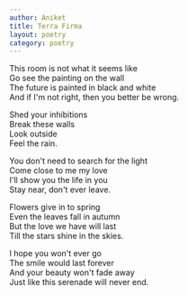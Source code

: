 ```yaml
---
author: Aniket
title: Terra Firma
layout: poetry
category: poetry
---
```

This room is not what it seems like  
Go see the painting on the wall  
The future is painted in black and white  
And if I'm not right, then you better be wrong.

Shed your inhibitions  
Break these walls  
Look outside  
Feel the rain.

You don't need to search for the light  
Come close to me my love  
I'll show you the life in you  
Stay near, don't ever leave.

Flowers give in to spring  
Even the leaves fall in autumn  
But the love we have will last  
Till the stars shine in the skies.

I hope you won't ever go  
The smile would last forever  
And your beauty won't fade away  
Just like this serenade will never end.